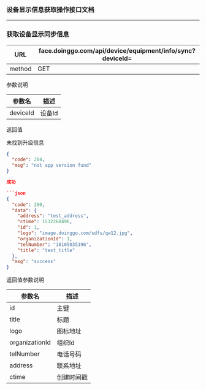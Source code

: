 ### 设备显示信息获取操作接口文档 ###
----

### 获取设备显示同步信息

|URL|face.doinggo.com/api/device/equipment/info/sync?deviceId=|
|---|---|
|method|GET|

参数说明

|参数名|描述|
|---|---|
|deviceId|设备Id|

返回值

未找到升级信息

```json
{
  "code": 204,
  "msg": "not app version fund"
}

成功

```json
{
  "code": 200,
  "data": {
    "address": "test_address",
    "ctime": 1532268496,
    "id": 1,
    "logo": "image.doinggo.com/sdfs/qw12.jpg",
    "organizationId": 1,
    "telNumber": "18105035196",
    "title": "test_title"
  },
  "msg": "success"
}
```

返回值参数说明

|参数名|描述|
|---|---|
|id|主键|
|title|标题|
|logo|图标地址|
|organizationId|组织Id|
|telNumber|电话号码|
|address|联系地址|
|ctime|创建时间戳|


